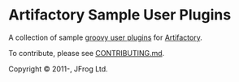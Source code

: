 Artifactory Sample User Plugins
===============================

A collection of sample [groovy user plugins] for [Artifactory].

To contribute, please see [CONTRIBUTING.md](CONTRIBUTING.md).

Copyright &copy; 2011-, JFrog Ltd.

[Artifactory]: http://artifactory.jfrog.org

[groovy user plugins]: http://wiki.jfrog.org/confluence/display/RTF/User+Plugins




